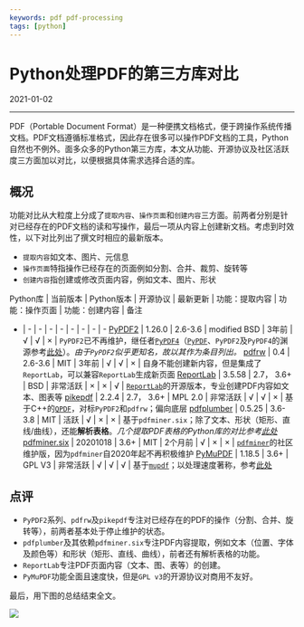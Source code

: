 ```yaml
---
keywords: pdf pdf-processing
tags: [python]
---
```


# Python处理PDF的第三方库对比

2021-01-02

---

PDF（Portable Document Format）是一种便携文档格式，便于跨操作系统传播文档。PDF文档遵循标准格式，因此存在很多可以操作PDF文档的工具，Python自然也不例外。面多众多的Python第三方库，本文从功能、开源协议及社区活跃度三方面加以对比，以便根据具体需求选择合适的库。

## 概况

功能对比从大粒度上分成了`提取内容`、`操作页面`和`创建内容`三方面。前两者分别是针对已经存在的PDF文档的读和写操作，最后一项从内容上创建新文档。考虑到时效性，以下对比列出了撰文时相应的最新版本。

- `提取内容`如文本、图片、元信息
- `操作页面`特指操作已经存在的页面例如分割、合并、裁剪、旋转等
- `创建内容`指创建或修改页面内容，例如文本、图片、形状


Python库 | 当前版本 | Python版本 | 开源协议 | 最新更新 | 功能：提取内容 | 功能：操作页面 | 功能：创建内容 | 备注
- | - | - | - | - | - | - | - | -
[PyPDF2](https://github.com/mstamy2/PyPDF2) | 1.26.0 | 2.6-3.6 | modified BSD | 3年前 | √ | √ | × | `PyPDF2`已不再维护，继任者[`PyPDF4`](https://github.com/claird/PyPDF4)（[`PyPDF`](https://github.com/mfenniak/pyPdf)、`PyPDF2`及`PyPDF4`的渊源参考[此处](https://realpython.com/pdf-python/)）。*由于`PyPDF2`似乎更知名，故以其作为条目列出。*
[pdfrw](https://github.com/pmaupin/pdfrw) | 0.4 | 2.6-3.6 | MIT | 3年前 | √ | √ | × | 自身不能创建新内容，但是集成了`ReportLab`，可以兼容`ReportLab`生成新页面
[ReportLab](https://www.reportlab.com/opensource/) | 3.5.58 | 2.7， 3.6+ | BSD | 非常活跃 | × | × | √ | [`ReportLab`](https://www.reportlab.com/)的开源版本，专业创建PDF内容如文本、图表等
[pikepdf](https://github.com/pikepdf/pikepdf) | 2.2.4 | 2.7， 3.6+ | MPL 2.0 | 非常活跃 | √ | √ | × | 基于C++的[`QPDF`](https://github.com/qpdf/qpdf)，对标`PyPDF2`和`pdfrw`；偏向底层
[pdfplumber](https://github.com/jsvine/pdfplumber) | 0.5.25 | 3.6-3.8 | MIT | 活跃 | √ | × | × | 基于`pdfminer.six`；除了文本、形状（矩形、直线/曲线），还能**解析表格**。*几个提取PDF表格的Python库的对比参考[此处](https://github.com/atlanhq/camelot/wiki/Comparison-with-other-PDF-Table-Extraction-libraries-and-tools#pdf-table-extract)*
[pdfminer.six](https://github.com/pdfminer/pdfminer.six) | 20201018 | 3.6+ | MIT | 2个月前 | √ | × | × | [`pdfminer`](https://github.com/euske/pdfminer/)的社区维护版，因为`pdfminer`自2020年起不再积极维护
[PyMuPDF](https://github.com/pymupdf/PyMuPDF) | 1.18.5 | 3.6+ | GPL V3 | 非常活跃 | √ | √ | √ | 基于[`mupdf`](https://mupdf.com/)；以处理速度著称，参考[此处](https://pymupdf.readthedocs.io/en/latest/app1.html)

## 点评

- `PyPDF2`系列、`pdfrw`及`pikepdf`专注对已经存在的PDF的操作（分割、合并、旋转等），前两者基本处于停止维护的状态。
- `pdfplumber`及其依赖`pdfminer.six`专注PDF内容提取，例如文本（位置、字体及颜色等）和形状（矩形、直线、曲线），前者还有解析表格的功能。
- `ReportLab`专注PDF页面内容（文本、图、表等）的创建。
- `PyMuPDF`功能全面且速度快，但是`GPL v3`的开源协议对商用不友好。


最后，用下图的总结结束全文。

![](images/2021-01-02-01.png)